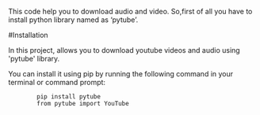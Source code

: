 This code help you to download audio and video. So,first of all you have to install python library named as ‘pytube’.

#Installation

In this project, allows you to download youtube videos and audio using 'pytube' library.

You can install it using pip by running the following command in your terminal or command prompt:

            pip install pytube
            from pytube import YouTube
